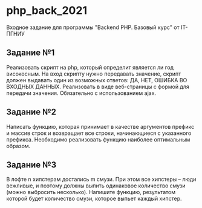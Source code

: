# php_back_2021
Входное задание для программы "Backend PHP. Базовый курс" от IT-ПГНИУ

## Задание №1
Реализовать скрипт на php, который определит является ли год високосным.
На вход скрипту нужно передавать значение, скрипт должен выдавать один из возможных ответов: ДА, НЕТ, ОШИБКА ВО ВХОДНЫХ ДАННЫХ.
Реализовать в виде веб-страницы с формой для передачи значения. Обязательно с использованием ajax.

## Задание №2
Написать функцию, которая принимает в качестве аргументов префикс и массив строк и возвращает все строки, начинающиеся с указанного префикса. Необходимо реализовать функцию наиболее оптимальным образом.

## Задание №3
В лофте n хипстерам достались m смузи. При этом все хипстеры – люди вежливые, и поэтому должны выпить одинаковое количество смузи (можно выбросить несколько). Напишите функцию, результатом которой будет количество смузи, которое выпьет каждый хипстер.
